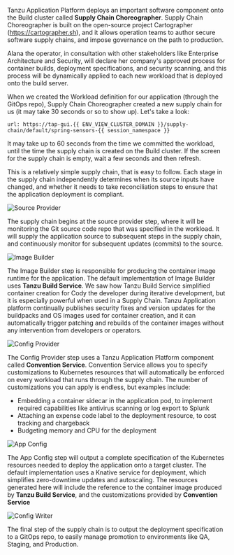Tanzu Application Platform deploys an important software component onto the Build cluster called **Supply Chain Choreographer**. Supply Chain Choreographer is built on the open-source project Cartographer (https://cartographer.sh), and it allows operation teams to author secure software supply chains, and impose governance on the path to production.

Alana the operator, in consultation with other stakeholders like Enterprise Architecture and Security, will declare her company's approved process for container builds, deployment specifications, and security scanning, and this process will be dynamically applied to each new workload that is deployed onto the build server.

When we created the Workload definition for our application (through the GitOps repo), Supply Chain Choreographer created a new supply chain for us (it may take 30 seconds or so to show up). Let's take a look:

```dashboard:open-url
url: https://tap-gui.{{ ENV_VIEW_CLUSTER_DOMAIN }}/supply-chain/default/spring-sensors-{{ session_namespace }}
```

It may take up to 60 seconds from the time we committed the workload, until the time the supply chain is created on the Build cluster. If the screen for the supply chain is empty, wait a few seconds and then refresh.

This is a relatively simple supply chain, that is easy to follow. Each stage in the supply chain independently determines when its source inputs have changed, and whether it needs to take reconciliation steps to ensure that the application deployment is compliant.

![Source Provider](images/scc-source-provider.png)

The supply chain begins at the source provider step, where it will be monitoring the Git source code repo that was specified in the workload. It will supply the application source to subsequent steps in the supply chain, and continuously monitor for subsequent updates (commits) to the source.

![Image Builder](images/scc-image-builder.png)

The Image Builder step is responsible for producing the container image runtime for the application. The default implementation of Image Builder uses **Tanzu Build Service**. We saw how Tanzu Build Service simplified container creation for Cody the developer during iterative development, but it is especially powerful when used in a Supply Chain. Tanzu Application platform continually publishes security fixes and version updates for the buildpacks and OS images used for container creation, and it can automatically trigger patching and rebuilds of the container images without any intervention from developers or operators.

![Config Provider](images/scc-config-provider.png)

The Config Provider step uses a Tanzu Application Platform component called **Convention Service**. Convention Service allows you to specify customizations to Kubernetes resources that will automatically be enforced on every workload that runs through the supply chain. The number of customizations you can apply is endless, but examples include:
* Embedding a container sidecar in the application pod, to implement required capabilities like antivirus scanning or log export to Splunk
* Attaching an expense code label to the deployment resource, to cost tracking and chargeback
* Budgeting memory and CPU for the deployment

![App Config](images/scc-app-config.png)

The App Config step will output a complete specification of the Kubernetes resources needed to deploy the application onto a target cluster. The default implementation uses a Knative service for deployment, which simplifies zero-downtime updates and autoscaling. The resources generated here will include the reference to the container image produced by **Tanzu Build Service**, and the customizations provided by **Convention Service**

![Config Writer](images/scc-config-writer.png)

The final step of the supply chain is to output the deployment specification to a GitOps repo, to easily manage promotion to environments like QA, Staging, and Production.
